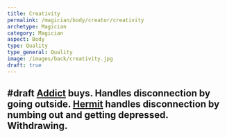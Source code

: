 ```yaml
---
title: Creativity
permalink: /magician/body/creator/creativity
archetype: Magician
category: Magician
aspect: Body
type: Quality
type_general: Quality
image: /images/back/creativity.jpg
draft: true
---
```

#draft [Addict](/lover/mature_lover/addict_shadow) buys. Handles disconnection by going outside. [Hermit](/lover/mature_lover/hermit_shadow) handles disconnection by numbing out and getting depressed. Withdrawing. 
---
